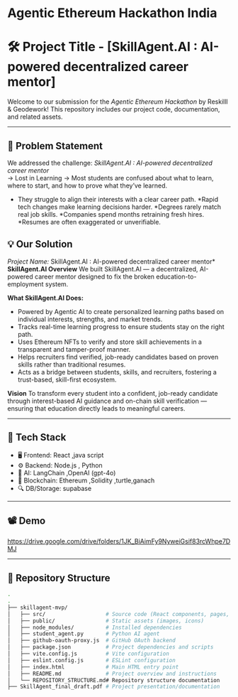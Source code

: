 # Agentic Ethereum Hackathon India

# 🛠 Project Title - [SkillAgent.AI : AI-powered decentralized career mentor]

Welcome to our submission for the *Agentic Ethereum Hackathon* by Reskilll & Geodework! This repository includes our project code, documentation, and related assets.

---

## 📌 Problem Statement

We addressed the challenge: *SkillAgent.AI : AI-powered decentralized career mentor*  
-> Lost in Learning
-> Most students are confused about what to learn, where to start, and how to prove what they’ve learned.
* They struggle to align their interests with a clear career path.
*Rapid tech changes make learning decisions harder.
*Degrees rarely match real job skills.
*Companies spend months retraining fresh hires.
*Resumes are often exaggerated or unverifiable.


## 💡 Our Solution

*Project Name:* SkillAgent.AI : AI-powered decentralized career mentor* 
**SkillAgent.AI Overview**
We built SkillAgent.AI — a decentralized, AI-powered career mentor designed to fix the broken education-to-employment system.

**What SkillAgent.AI Does:**

* Powered by Agentic AI to create personalized learning paths based on individual interests, strengths, and market trends.
* Tracks real-time learning progress to ensure students stay on the right path.
* Uses Ethereum NFTs to verify and store skill achievements in a transparent and tamper-proof manner.
* Helps recruiters find verified, job-ready candidates based on proven skills rather than traditional resumes.
* Acts as a bridge between students, skills, and recruiters, fostering a trust-based, skill-first ecosystem.

**Vision**
To transform every student into a confident, job-ready candidate through interest-based AI guidance and on-chain skill verification — ensuring that education directly leads to meaningful careers.


---

## 🧱 Tech Stack

- 🖥 Frontend: React ,java script 
- ⚙ Backend: Node.js , Python 
- 🧠 AI:  LangChain ,OpenAI (gpt-4o)
- 🔗 Blockchain: Ethereum ,Solidity ,turtle,ganach
- 🔍 DB/Storage: supabase

---

## 📽 Demo
https://drive.google.com/drive/folders/1JK_BiAimFy9NyweiGsif83rcWhpe7DMJ

---

## 📂 Repository Structure

```bash
.
.
├── skillagent-mvp/
│   ├── src/                   # Source code (React components, pages, utils)
│   ├── public/                # Static assets (images, icons)
│   ├── node_modules/          # Installed dependencies
│   ├── student_agent.py       # Python AI agent
│   ├── github-oauth-proxy.js  # GitHub OAuth backend
│   ├── package.json           # Project dependencies and scripts
│   ├── vite.config.js         # Vite configuration
│   ├── eslint.config.js       # ESLint configuration
│   ├── index.html             # Main HTML entry point
│   ├── README.md              # Project overview and instructions
│   └── REPOSITORY_STRUCTURE.md# Repository structure documentation
├── SkillAgent_final_draft.pdf # Project presentation/documentation


